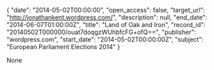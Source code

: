 {
  "date": "2014-05-02T00:00:00", 
  "open_access": false, 
  "target_url": "http://jonathankent.wordpress.com/", 
  "description": null, 
  "end_date": "2014-06-07T01:00:00Z", 
  "title": "Land of Oak and Iron", 
  "record_id": "20140502T000000/ouat7doqgzWUhbfcFG+ofQ==", 
  "publisher": "wordpress.com", 
  "start_date": "2014-05-02T00:00:00Z", 
  "subject": "European Parliament Elections 2014"
}

None